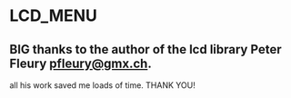# LCD_MENU
## BIG thanks to the author of the lcd library Peter Fleury <pfleury@gmx.ch>.
all his work saved me loads of time.
THANK YOU!
